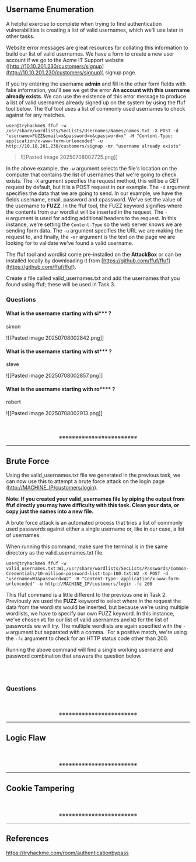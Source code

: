 ## Username Enumeration

A helpful exercise to complete when trying to find authentication vulnerabilities is creating a list of valid usernames, which we'll use later in other tasks.  

Website error messages are great resources for collating this information to build our list of valid usernames. We have a form to create a new user account if we go to the Acme IT Support website ([http://10.10.201.230/customers/signup](http://10.10.201.230/customers/signup)) signup page.  

If you try entering the username **admin** and fill in the other form fields with fake information, you'll see we get the error **An account with this username already exists**. We can use the existence of this error message to produce a list of valid usernames already signed up on the system by using the ffuf tool below. The ffuf tool uses a list of commonly used usernames to check against for any matches.  

```shell-session
user@tryhackme$ ffuf -w /usr/share/wordlists/SecLists/Usernames/Names/names.txt -X POST -d "username=FUZZ&email=x&password=x&cpassword=x" -H "Content-Type: application/x-www-form-urlencoded" -u http://10.10.201.230/customers/signup -mr "username already exists"
```

> ![[Pasted image 20250708002725.png]]

In the above example, the `-w` argument selects the file's location on the computer that contains the list of usernames that we're going to check exists. The `-X` argument specifies the request method, this will be a GET request by default, but it is a POST request in our example. The `-d` argument specifies the data that we are going to send. In our example, we have the fields username, email, password and cpassword. We've set the value of the username to **FUZZ**. In the ffuf tool, the FUZZ keyword signifies where the contents from our wordlist will be inserted in the request. The `-H` argument is used for adding additional headers to the request. In this instance, we're setting the `Content-Type` so the web server knows we are sending form data. The `-u` argument specifies the URL we are making the request to, and finally, the `-mr` argument is the text on the page we are looking for to validate we've found a valid username.

The ffuf tool and wordlist come pre-installed on the **AttackBox** or can be installed locally by downloading it from [https://github.com/ffuf/ffuf](https://github.com/ffuf/ffuf).  

Create a file called valid_usernames.txt and add the usernames that you found using ffuf; these will be used in Task 3.  

### Questions

#### What is the username starting with si*** ?  
simon

![[Pasted image 20250708002842.png]]

#### What is the username starting with st*** ?  
steve

![[Pasted image 20250708002857.png]]

#### What is the username starting with ro**** ?
robert

![[Pasted image 20250708002913.png]]
<div align="center">
<br>
<br>
※※※※※※※※※※※※※※※※※※※※※※※※
<br>
</div>
<!-- PAGE BREAK -->
<div style="page-break-after: always;"></div>

---
## Brute Force

Using the valid_usernames.txt file we generated in the previous task, we can now use this to attempt a brute force attack on the login page ([http://MACHINE_IP/customers/login](http://machine_ip/customers/login)).

**Note: If you created your valid_usernames file by piping the output from ffuf directly you may have difficulty with this task. Clean your data, or copy just the names into a new file.**

A brute force attack is an automated process that tries a list of commonly used passwords against either a single username or, like in our case, a list of usernames.

When running this command, make sure the terminal is in the same directory as the valid_usernames.txt file.

```shell-session
user@tryhackme$ ffuf -w valid_usernames.txt:W1,/usr/share/wordlists/SecLists/Passwords/Common-Credentials/10-million-password-list-top-100.txt:W2 -X POST -d "username=W1&password=W2" -H "Content-Type: application/x-www-form-urlencoded" -u http://MACHINE_IP/customers/login -fc 200
```

This ffuf command is a little different to the previous one in Task 2. Previously we used the **FUZZ** keyword to select where in the request the data from the wordlists would be inserted, but because we're using multiple wordlists, we have to specify our own FUZZ keyword. In this instance, we've chosen `W1` for our list of valid usernames and `W2` for the list of passwords we will try. The multiple wordlists are again specified with the `-w` argument but separated with a comma.  For a positive match, we're using the `-fc` argument to check for an HTTP status code other than 200.  

Running the above command will find a single working username and password combination that answers the question below.
<div align="center">
<br>
<br>
</div>

### Questions
<div align="center">
<br>
<br>
※※※※※※※※※※※※※※※※※※※※※※※※
<br>
</div>
<!-- PAGE BREAK -->
<div style="page-break-after: always;"></div>

---
## Logic Flaw
<div align="center">
<br>
<br>
※※※※※※※※※※※※※※※※※※※※※※※※
<br>
</div>
<!-- PAGE BREAK -->
<div style="page-break-after: always;"></div>

---
## Cookie Tampering
<div align="center">
<br>
<br>
※※※※※※※※※※※※※※※※※※※※※※※※
<br>
</div>
<!-- PAGE BREAK -->
<div style="page-break-after: always;"></div>

---

## References

https://tryhackme.com/room/authenticationbypass
